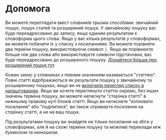 # Допомога
Ви можете переглядати вміст словників трьома способами: звичайний пошук, пошук статей та розширений пошук. У звичайному пошуку вас буде переадресовано до запису, якщо єдиним результатом є словоформа цього слова. Якщо у вас кілька результатів у словоформах, ви можете побачити їх у списку з посиланнями. Ви можете порівняти два терміни пошуку, використовуючи символ <kbd>|</kbd>. Якщо ви порівнюєте більше ніж два слова або використовуєте символи підстановки, вас буде переадресовано до розширеного пошуку. [Дізнайтеся більше про розширений пошук тут](/ukr/help/advanced).

Кожен запис у словниках з певним значенням називається "статтею". Повні статті відображаються як результати пошуку у звичайному та розширеному пошуках, якщо ви не  [включили перегляд списку в налаштуваннях]("/ukr/settings").
Якщо ви хочете переглянути статтю окремо, без інших значень терміна пошуку, ви можете натиснути "сторінка статті" в нижньому правому куті блоків статті. Якщо ви натиснете "копіювати посилання" або "поділитися", ви також отримаєте посилання на сторінку статті, а не на ваш пошук.

Під результатами пошуку ви знайдете не тільки посилання на збіги у словоформах, але й на схожі терміни пошуку та можливі переклади між _букмолом_ та _нюношком_.